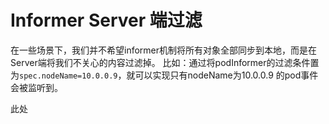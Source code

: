 # Informer Server 端过滤
 在一些场景下，我们并不希望informer机制将所有对象全部同步到本地，而是在Server端将我们不关心的内容过滤掉。
 比如：通过将podInformer的过滤条件置为`spec.nodeName=10.0.0.9`，就可以实现只有nodeName为10.0.0.9
 的pod事件会被监听到。

此处 

